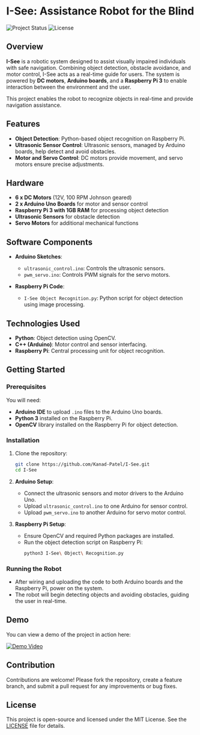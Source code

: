 # I-See: Assistance Robot for the Blind

![Project Status](https://img.shields.io/badge/status-active-brightgreen.svg)
![License](https://img.shields.io/badge/license-open--source-blue.svg)

## Overview

**I-See** is a robotic system designed to assist visually impaired individuals with safe navigation. Combining object detection, obstacle avoidance, and motor control, I-See acts as a real-time guide for users. The system is powered by **DC motors**, **Arduino boards**, and a **Raspberry Pi 3** to enable interaction between the environment and the user.

This project enables the robot to recognize objects in real-time and provide navigation assistance.

## Features

- **Object Detection**: Python-based object recognition on Raspberry Pi.
- **Ultrasonic Sensor Control**: Ultrasonic sensors, managed by Arduino boards, help detect and avoid obstacles.
- **Motor and Servo Control**: DC motors provide movement, and servo motors ensure precise adjustments.

## Hardware

- **6 x DC Motors** (12V, 100 RPM Johnson geared)
- **2 x Arduino Uno Boards** for motor and sensor control
- **Raspberry Pi 3 with 1GB RAM** for processing object detection
- **Ultrasonic Sensors** for obstacle detection
- **Servo Motors** for additional mechanical functions

## Software Components

- **Arduino Sketches**:
  - `ultrasonic_control.ino`: Controls the ultrasonic sensors.
  - `pwm_servo.ino`: Controls PWM signals for the servo motors.
  
- **Raspberry Pi Code**:
  - `I-See Object Recognition.py`: Python script for object detection using image processing.

## Technologies Used

- **Python**: Object detection using OpenCV.
- **C++ (Arduino)**: Motor control and sensor interfacing.
- **Raspberry Pi**: Central processing unit for object recognition.

## Getting Started

### Prerequisites

You will need:

- **Arduino IDE** to upload `.ino` files to the Arduino Uno boards.
- **Python 3** installed on the Raspberry Pi.
- **OpenCV** library installed on the Raspberry Pi for object detection.

### Installation

1. Clone the repository:
    ```bash
    git clone https://github.com/Kanad-Patel/I-See.git
    cd I-See
    ```

2. **Arduino Setup**:
   - Connect the ultrasonic sensors and motor drivers to the Arduino Uno.
   - Upload `ultrasonic_control.ino` to one Arduino for sensor control.
   - Upload `pwm_servo.ino` to another Arduino for servo motor control.

3. **Raspberry Pi Setup**:
   - Ensure OpenCV and required Python packages are installed.
   - Run the object detection script on Raspberry Pi:
     ```bash
     python3 I-See\ Object\ Recognition.py
     ```

### Running the Robot

- After wiring and uploading the code to both Arduino boards and the Raspberry Pi, power on the system.
- The robot will begin detecting objects and avoiding obstacles, guiding the user in real-time.

## Demo

You can view a demo of the project in action here:

[![Demo Video](https://img.shields.io/badge/Watch%20Video-Demo-red)](https://github.com/Kanad-Patel/I-See/blob/main/Demo.mp4)

## Contribution

Contributions are welcome! Please fork the repository, create a feature branch, and submit a pull request for any improvements or bug fixes.

## License

This project is open-source and licensed under the MIT License. See the [LICENSE](LICENSE) file for details.
